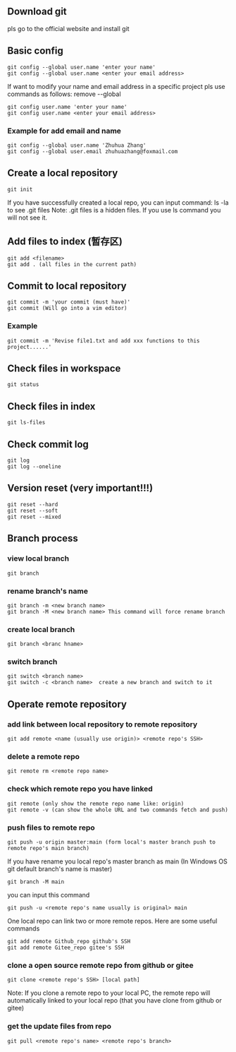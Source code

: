 ## Download git
pls go to the official website and install git
## Basic config
```
git config --global user.name 'enter your name'
git config --global user.name <enter your email address>
```
If want to modify your name and email address in a specific project pls use commands as follows: remove --global 
```
git config user.name 'enter your name'
git config user.name <enter your email address>
```

### Example for add email and name
```
git config --global user.name 'Zhuhua Zhang'
git config --global user.email zhuhuazhang@foxmail.com
```
## Create a local repository
```
git init
```
If you have successfully created a local repo, you can input command: ls -la to see .git files
Note: .git files is a hidden files. If you use ls command you will not see it.
## Add files to index (暂存区)
```
git add <filename>
git add . (all files in the current path)
```
## Commit to local repository
```
git commit -m 'your commit (must have)'
git commit (Will go into a vim editor)
```
### Example
```
git commit -m 'Revise file1.txt and add xxx functions to this project......'
```
## Check files in workspace 
```
git status 
```
## Check files in index
```
git ls-files
```
## Check commit log
```
git log 
git log --oneline
```
## Version reset (very important!!!)
```
git reset --hard
git reset --soft
git reset --mixed
```
## Branch process
### view local branch
```
git branch
```
### rename branch's name
```
git branch -m <new branch name>
git branch -M <new branch name> This command will force rename branch

```
### create local branch
```
git branch <branc hname>
```
### switch branch
```
git switch <branch name>
git switch -c <branch name>  create a new branch and switch to it
```
## Operate remote repository
### add link between local repository to remote repository
```
git add remote <name (usually use origin)> <remote repo's SSH>
```
### delete a remote repo
``` 
git remote rm <remote repo name>
```
### check which remote repo you have linked
```
git remote (only show the remote repo name like: origin)
git remote -v (can show the whole URL and two commands fetch and push)
```
### push files to remote repo
```
git push -u origin master:main (form local's master branch push to remote repo's main branch)
```
If you have rename you local repo's master branch as main (In Windows OS git default branch's name is master)
```
git branch -M main
```
you can input this command
```
git push -u <remote repo's name usually is original> main
```
One local repo can link two or more remote repos. Here are some useful commands
```
git add remote Github_repo github's SSH
git add remote Gitee_repo gitee's SSH
```
### clone a open source remote repo from github or gitee
```
git clone <remote repo's SSH> [local path]
```
Note: If you clone a remote repo to your local PC, the remote repo will automatically linked to your local repo (that you have clone from github or gitee)
### get the update files from repo
```
git pull <remote repo's name> <remote repo's branch>
```